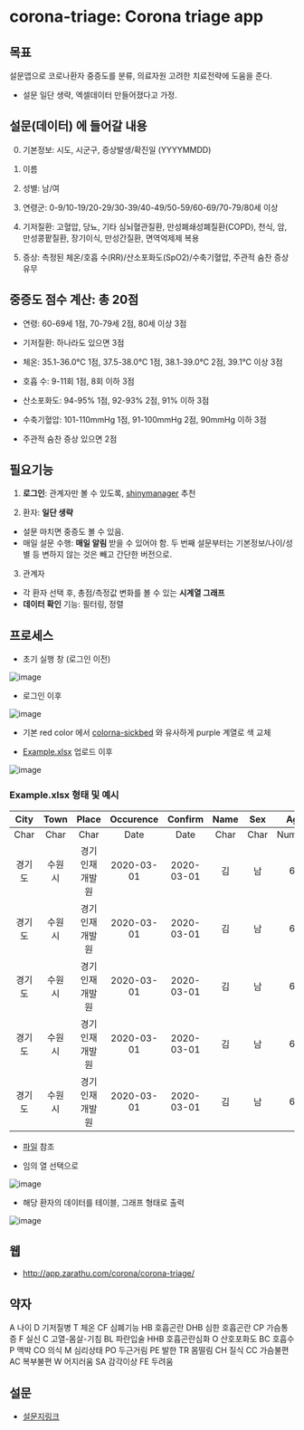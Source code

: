 # corona-triage: Corona triage app

## 목표 

설문앱으로 코로나환자 중증도를 분류, 의료자원 고려한 치료전략에 도움을 준다.
- 설문 일단 생략, 엑셀데이터 만들어졌다고 가정.


## 설문(데이터) 에 들어갈 내용 

0. 기본정보: 시도, 시군구, 증상발생/확진일 (YYYYMMDD)

1. 이름 

2. 성별: 남/여 

3. 연령군: 0-9/10-19/20-29/30-39/40-49/50-59/60-69/70-79/80세 이상

4. 기저질환: 고혈압, 당뇨, 기타 심뇌혈관질환, 만성폐쇄성폐질환(COPD), 천식, 암, 만성콩팥질환, 장기이식, 만성간질환, 면역억제제 복용

5. 증상: 측정된 체온/호흡 수(RR)/산소포화도(SpO2)/수축기혈압, 주관적 숨찬 증상 유무


## 중증도 점수 계산: 총 20점

- 연령: 60-69세 1점, 70-79세 2점, 80세 이상 3점

- 기저질환: 하나라도 있으면 3점

- 체온: 35.1-36.0℃ 1점, 37.5-38.0℃ 1점, 38.1-39.0℃ 2점, 39.1℃ 이상 3점

- 호흡 수: 9-11회 1점, 8회 이하 3점 

- 산소포화도: 94-95% 1점, 92-93% 2점, 91% 이하 3점

- 수축기혈압: 101-110mmHg 1점, 91-100mmHg 2점, 90mmHg 이하 3점

- 주관적 숨찬 증상 있으면 2점 


## 필요기능 

1. **로그인**: 관계자만 볼 수 있도록, [shinymanager](https://blog.zarathu.com/posts/2019-08-25-shinymanager/) 추천

2. 환자: **일단 생략** 
- 설문 마치면 중증도 볼 수 있음.
- 매일 설문 수행: **매일 알림** 받을 수 있어야 함. 두 번째 설문부터는 기본정보/나이/성별 등 변하지 않는 것은 빼고 간단한 버전으로.

3. 관계자 
- 각 환자 선택 후, 총점/측정값 변화를 볼 수 있는 **시계열 그래프**
- **데이터 확인** 기능: 필터링, 정렬 


## 프로세스

- 초기 실행 창 (로그인 이전)

![image](https://user-images.githubusercontent.com/6457691/75650107-59d2e800-5c98-11ea-9cb8-286a6bb67938.png)


- 로그인 이후 

![image](https://user-images.githubusercontent.com/6457691/75650178-9272c180-5c98-11ea-8201-5617be6607c3.png)

- 기본 red color 에서 [colorna-sickbed](https://github.com/shinykorea/corona-sickbed) 와 유사하게 purple 계열로 색 교체


- [Example.xlsx](https://github.com/shinykorea/corona-triage/blob/master/Example.xlsx) 업로드 이후

![image](https://user-images.githubusercontent.com/6457691/75650595-b256b500-5c99-11ea-9ae9-4a2b01e71ad4.png)

### Example.xlsx 형태 및 예시

|City|Town|Place|Occurence|Confirm|Name|Sex|Age|Disease|Temperature|BreathCount|Oxygen|BloodPressure|Breath|Date|
|:--:|:--:|:--:|:--:|:--:|:--:|:--:|:--:|:--:|:--:|:--:|:--:|:--:|:--:|:--:|
|Char|Char|Char|Date|Date|Char|Char|Numeric|Boolean|Numeric|Numeric|Numeric|Numeric|Numeric|Date|
|경기도|수원시|경기인재개발원|2020-03-01|2020-03-01|김|남|67|TRUE|38.1|9|98|119|5|2020-03-01|
|경기도|수원시|경기인재개발원|2020-03-01|2020-03-01|김|남|67|TRUE|36.4|8|97|98|6|2020-02-29|
|경기도|수원시|경기인재개발원|2020-03-01|2020-03-01|김|남|67|TRUE|38.8|8|92|97|7|2020-02-28|
|경기도|수원시|경기인재개발원|2020-03-01|2020-03-01|김|남|67|TRUE|38.9|12|92|108|8|2020-02-27|
|경기도|수원시|경기인재개발원|2020-03-01|2020-03-01|김|남|67|TRUE|35.9|8|98|97|95|2020-02-26|

- [파일](https://github.com/shinykorea/corona-triage/blob/master/Example.xlsx) 참조



- 임의 열 선택으로 

![image](https://user-images.githubusercontent.com/6457691/75650651-e92ccb00-5c99-11ea-9cd6-a861477fe944.png)

- 해당 환자의 데이터를 테이블, 그래프 형태로 출력

![image](https://user-images.githubusercontent.com/6457691/75650684-02357c00-5c9a-11ea-9cb3-e6af8fa11bb4.png)


## 웹 	
- http://app.zarathu.com/corona/corona-triage/


## 약자

A 나이
D 기저질병
T 체온
CF 심폐기능
	HB 호흡곤란
		DHB 심한 호흡곤란
		CP 가슴통증
		F 실신
		C 고열-몸살-기침
		BL 파란입술
		HHB 호흡곤란심화
	O 산호포화도
	BC 호흡수
	P 맥박
CO 의식
M 심리상태
	PO 두근거림
	PE 발한
	TR 몸떨림
	CH 질식
	CC 가슴불편
	AC 복부불편
	W 어지러움
	SA 감각이상
	FE 두려움


## 설문
 - [설문지링크](https://forms.gle/T9hyjmJY7euhrYrS8)

